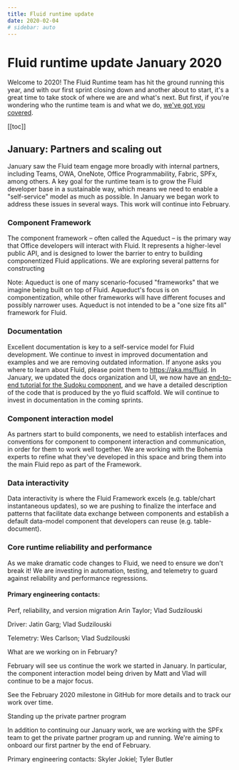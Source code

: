 ```yaml
---
title: Fluid runtime update
date: 2020-02-04
# sidebar: auto
---
```


# Fluid runtime update January 2020

Welcome to 2020! The Fluid Runtime team has hit the ground running this year, and with our first sprint closing down and
another about to start, it's a great time to take stock of where we are and what's next. But first, if you're wondering
who the runtime team is and what we do, [we've got you covered](../team.md).

[[toc]]

## January: Partners and scaling out

January saw the Fluid team engage more broadly with internal partners, including Teams, OWA, OneNote, Office
Programmability, Fabric, SPFx, among others. A key goal for the runtime team is to grow the Fluid developer base in a
sustainable way, which means we need to enable a "self-service" model as much as possible. In January we began work to
address these issues in several ways. This work will continue into February.

### Component Framework

<Badge text="Skyler Jokiel" vertical="middle" />

The component framework – often called the Aqueduct – is the primary way that Office developers will interact with
Fluid. It represents a higher-level public API, and is designed to lower the barrier to entry to building componentized
Fluid applications. We are exploring several patterns for constructing

Note: Aqueduct is one of many scenario-focused "frameworks" that we imagine being built on top of Fluid. Aqueduct's
focus is on componentization, while other frameworks will have different focuses and possibly narrower uses. Aqueduct is
not intended to be a "one size fits all" framework for Fluid.

### Documentation

<Badge text="Tyler Butler" vertical="middle" />

Excellent documentation is key to a self-service model for Fluid development. We continue to invest in improved
documentation and examples and we are removing outdated information. If anyone asks you where to learn about Fluid,
please point them to <https://aka.ms/fluid>. In January, we updated the docs organization and UI, we now have an
[end-to-end tutorial for the Sudoku component](../examples/sudoku.md), and we have a detailed description of the code
that is produced by the yo fluid scaffold. We will continue to invest in documentation in the coming sprints.

### Component interaction model

<Badge text="Matt Rakow" vertical="middle" />

As partners start to build components, we need to establish interfaces and conventions for component to component
interaction and communication, in order for them to work well together. We are working with the Bohemia experts to
refine what they've developed in this space and bring them into the main Fluid repo as part of the Framework.


### Data interactivity

<Badge text="Vlad Sudzilouski" vertical="middle" />

Data interactivity is where the Fluid Framework excels (e.g. table/chart instantaneous updates), so we are pushing to
finalize the interface and patterns that facilitate data exchange between components and establish a default data-model
component that developers can reuse (e.g. table-document).


### Core runtime reliability and performance

As we make dramatic code changes to Fluid, we need to ensure we don't break it! We are investing in automation, testing,
and telemetry to guard against reliability and performance regressions.

#### Primary engineering contacts:

Perf, reliability, and version migration Arin Taylor; Vlad Sudzilouski

Driver: Jatin Garg; Vlad Sudzilouski

Telemetry: Wes Carlson; Vlad Sudzilouski

What are we working on in February?

February will see us continue the work we started in January. In particular, the component interaction model being
driven by Matt and Vlad will continue to be a major focus.

See the February 2020 milestone in GitHub for more details and to track our work over time.

Standing up the private partner program

In addition to continuing our January work, we are working with the SPFx team to get the private partner program up and
running. We're aiming to onboard our first partner by the end of February.

Primary engineering contacts: Skyler Jokiel; Tyler Butler
